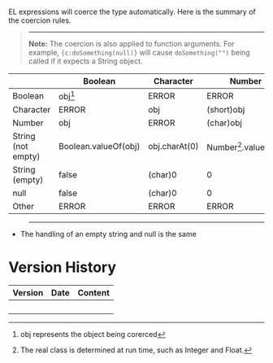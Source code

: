 EL expressions will coerce the type automatically. Here is the summary
of the coercion rules.

> ------------------------------------------------------------------------
>
> **Note:** The coercion is also applied to function arguments. For
> example, `{c:doSomething(null)}` will cause `doSomething("")` being
> called if it expects a String object.

|                    | Boolean              | Character     | Number                | String         |
|--------------------|----------------------|---------------|-----------------------|----------------|
| Boolean            | obj[^1]              | ERROR         | ERROR                 | obj.toString() |
| Character          | ERROR                | obj           | (short)obj            | obj.toString() |
| Number             | obj                  | ERROR         | (char)obj             | obj.toString() |
| String (not empty) | Boolean.valueOf(obj) | obj.charAt(0) | Number[^2].valueOf(x) | obj            |
| String (empty)     | false                | (char)0       | 0                     | "" (obj)       |
| null               | false                | (char)0       | 0                     | ""             |
| Other              | ERROR                | ERROR         | ERROR                 | obj.toString() |

> ------------------------------------------------------------------------
>
> <references/>

- The handling of an empty string and null is the same

# Version History

| Version | Date | Content |
|---------|------|---------|
|         |      |         |

[^1]: obj represents the object being corerced

[^2]: The real class is determined at run time, such as Integer and
    Float.
